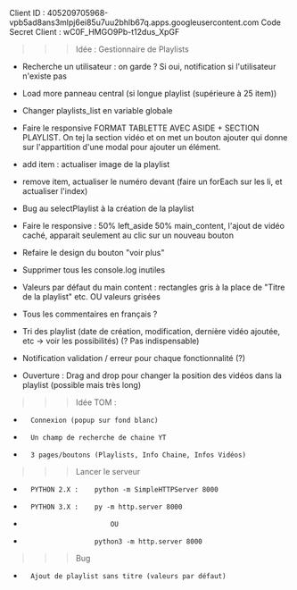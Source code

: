 Client ID : 405209705968-vpb5ad8ans3mlpj6ei85u7uu2bhlb67q.apps.googleusercontent.com
Code Secret Client : wC0F_HMGO9Pb-t12dus_XpGF

>>> Idée : Gestionnaire de Playlists
- Recherche un utilisateur : on garde ? Si oui, notification si l'utilisateur n'existe pas
- Load more panneau central (si longue playlist (supérieure à 25 item))
- Changer playlists_list en variable globale
- Faire le responsive
 FORMAT TABLETTE AVEC ASIDE + SECTION PLAYLIST. On tej la section vidéo et on met un bouton ajouter qui donne sur l'appartition d'une modal pour ajouter un élément.
- add item : actualiser image de la playlist
- remove item, actualiser le numéro devant (faire un forEach sur les li, et actualiser l'index)
- Bug au selectPlaylist à la création de la playlist
- Faire le responsive : 50% left_aside 50% main_content, l'ajout de vidéo caché, apparait seulement au clic sur un nouveau bouton
- Refaire le design du bouton "voir plus"
- Supprimer tous les console.log inutiles

- Valeurs par défaut du main content : rectangles gris à la place de "Titre de la playlist" etc. OU valeurs grisées

- Tous les commentaires en français ?
- Tri des playlist (date de création, modification, dernière vidéo ajoutée, etc -> voir les possibilités) (? Pas indispensable)
- Notification validation / erreur pour chaque fonctionnalité (?)

- Ouverture : Drag and drop pour changer la position des vidéos dans la playlist (possible mais très long)

>>> Idée TOM :
-		Connexion (popup sur fond blanc)
-		Un champ de recherche de chaine YT
-		3 pages/boutons (Playlists, Info Chaine, Infos Vidéos)


>>> Lancer le serveur
- 		PYTHON 2.X : 	python -m SimpleHTTPServer 8000
-		PYTHON 3.X : 	py -m http.server 8000
-							OU
-						python3 -m http.server 8000


>>> Bug
-		Ajout de playlist sans titre (valeurs par défaut)